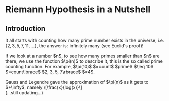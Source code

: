 # Riemann Hypothesis in a Nutshell

## Introduction
It all starts with counting how many prime number exists in the universe, i.e. $\lbrace 2, 3, 5, 7, 11, ... \rbrace$,
the answer is: infinitely many (see Euclid's proof)!
<p/>
If we look at a number $n$, to see how many primes smaller than $n$ are there, we use the function $\pi(n)$ to describe it, this is the so called prime counting function. For example, $\pi(10)$ $=count$ $prime$ $\leq 10$ $=count\lbrace$ $2, 3, 5, 7\rbrace$ $=4$.
<p/>
Gauss and Legendre gave the approximation of $\pi(n)$ as it gets to $+\infty$, namely \[\frac{x}{log(x)}\]
<br/>
(...still updating...)
